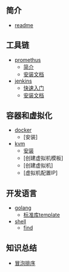 ## 简介
* [readme](README.md)

## 工具链
  * [promethus]()
    * [简介]()
    * [安装文档]()
  * [jenkins]()
    * [快速入门]()
    * [安装文档]()
  
## 容器和虚拟化
   * [docker]()
     * [安装]
   * [kvm]()
     * [安装]() 
     * [创建虚拟机模板]
     * [创建虚拟机]
     * [虚拟机配置IP]

## 开发语言
   * [golang]()
     * [标准库template]()
   * [shell]()
     * [find](./shell/find.md)
   
## 知识总结
   * [冒泡排序]()


